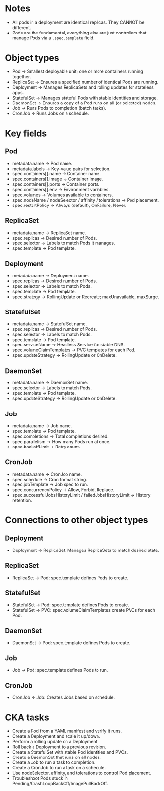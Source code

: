 # Notes
- All pods in a deployment are identical replicas. They CANNOT be different.
- Pods are the fundamental, everything else are just controllers that manage Pods via a `.spec.template` field.

# Object types
- Pod → Smallest deployable unit; one or more containers running together.
- ReplicaSet → Ensures a specified number of identical Pods are running.
- Deployment → Manages ReplicaSets and rolling updates for stateless apps.
- StatefulSet → Manages stateful Pods with stable identities and storage.
- DaemonSet → Ensures a copy of a Pod runs on all (or selected) nodes.
- Job → Runs Pods to completion (batch tasks).
- CronJob → Runs Jobs on a schedule.

# Key fields
## Pod
- metadata.name → Pod name.
- metadata.labels → Key-value pairs for selection.
- spec.containers[].name → Container name.
- spec.containers[].image → Container image.
- spec.containers[].ports → Container ports.
- spec.containers[].env → Environment variables.
- spec.volumes → Volumes available to containers.
- spec.nodeName / nodeSelector / affinity / tolerations → Pod placement.
- spec.restartPolicy → Always (default), OnFailure, Never.

## ReplicaSet
- metadata.name → ReplicaSet name.
- spec.replicas → Desired number of Pods.
- spec.selector → Labels to match Pods it manages.
- spec.template → Pod template.

## Deployment
- metadata.name → Deployment name.
- spec.replicas → Desired number of Pods.
- spec.selector → Labels to match Pods.
- spec.template → Pod template.
- spec.strategy → RollingUpdate or Recreate; maxUnavailable, maxSurge.

## StatefulSet
- metadata.name → StatefulSet name.
- spec.replicas → Desired number of Pods.
- spec.selector → Labels to match Pods.
- spec.template → Pod template.
- spec.serviceName → Headless Service for stable DNS.
- spec.volumeClaimTemplates → PVC templates for each Pod.
- spec.updateStrategy → RollingUpdate or OnDelete.

## DaemonSet
- metadata.name → DaemonSet name.
- spec.selector → Labels to match Pods.
- spec.template → Pod template.
- spec.updateStrategy → RollingUpdate or OnDelete.

## Job
- metadata.name → Job name.
- spec.template → Pod template.
- spec.completions → Total completions desired.
- spec.parallelism → How many Pods run at once.
- spec.backoffLimit → Retry count.

## CronJob
- metadata.name → CronJob name.
- spec.schedule → Cron format string.
- spec.jobTemplate → Job spec to run.
- spec.concurrencyPolicy → Allow, Forbid, Replace.
- spec.successfulJobsHistoryLimit / failedJobsHistoryLimit → History retention.

# Connections to other object types
## Deployment
- Deployment -> ReplicaSet: Manages ReplicaSets to match desired state.
## ReplicaSet
- ReplicaSet -> Pod: spec.template defines Pods to create.
## StatefulSet
- StatefulSet -> Pod: spec.template defines Pods to create.
- StatefulSet -> PVC: spec.volumeClaimTemplates create PVCs for each Pod.
## DaemonSet
- DaemonSet -> Pod: spec.template defines Pods to create.
## Job
- Job -> Pod: spec.template defines Pods to run.
## CronJob
- CronJob -> Job: Creates Jobs based on schedule.

# CKA tasks
- Create a Pod from a YAML manifest and verify it runs.
- Create a Deployment and scale it up/down.
- Perform a rolling update on a Deployment.
- Roll back a Deployment to a previous revision.
- Create a StatefulSet with stable Pod identities and PVCs.
- Create a DaemonSet that runs on all nodes.
- Create a Job to run a task to completion.
- Create a CronJob to run a task on a schedule.
- Use nodeSelector, affinity, and tolerations to control Pod placement.
- Troubleshoot Pods stuck in Pending/CrashLoopBackOff/ImagePullBackOff.
